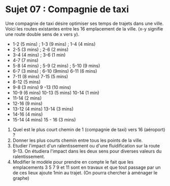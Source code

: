 # Sujet 07 : Compagnie de taxi

Une compagnie de taxi désire optimiser ses temps de trajets dans une ville.
Voici les routes existantes entre les 16 emplacement de la ville.
(x-y signifie une route double sens de x vers y).

- 1-2 (5 mins) ; 1-3 (9 mins) ; 1-4 (4 mins)
- 2-5 (3 mins) ; 2-6 (2 mins)
- 3-4 (4 mins) ; 3-6 (1 min)
- 4-7 (7 mins)
- 5-8 (4 mins) ; 5-9 (2 mins) ; 5-10 (9 mins)
- 6-7 (3 mins) ; 6-10 (9mins) 6-11 (6 mins)
- 7-11 (8 mins) 7-15 (5 mins)
- 8-12 (5 mins)
- 9-8 (3 mins) 9 -13 (10 mins)
- 10-9 (6 mins) 10-13 (5 mins) 10-14 (1 min)
- 11-14 (2 mins)
- 12-16 (9 mins)
- 13-12 (4 mins) 13-14 (3 mins)
- 14-16 (4 mins)
- 15-14 (4 mins) 15 - 16 (3 mins)

1. Quel est le plus court chemin de 1 (compagnie de taxi) vers 16 (aéroport) ?
2. Donner les plus courts chemin entre tous les points de la ville.
3. Etudier l'impact d'un ralentissement ou d'une fluidification sur la route 9-13.
   On étudiera l'impact dans les deux sens pour diverses valeurs du ralentissement.
4. Modifier le modèle pour prendre en compte le fait que les emplacements 3 5 7 9
   et 11 sont en travaux et que tout passage par un de ces lieux ajoute 1min au trajet.
   (On pourra chercher à aménager le graphe)
